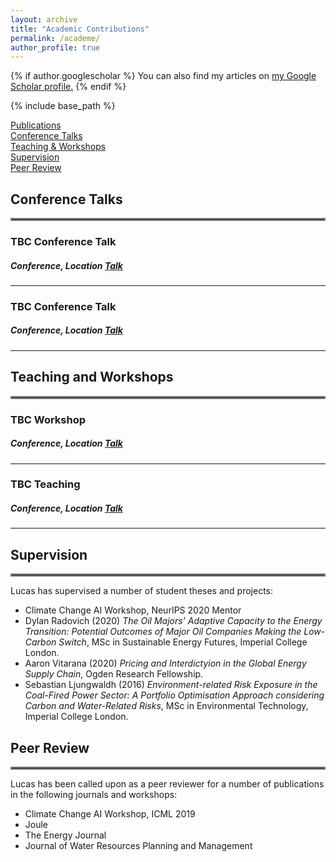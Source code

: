```yaml
---
layout: archive
title: "Academic Contributions"
permalink: /academe/
author_profile: true
---
```


{% if author.googlescholar %}
  You can also find my articles on <u><a href="{{author.googlescholar}}">my Google Scholar profile</a>.</u>
{% endif %}

{% include base_path %}

[Publications](/publications/) <br />
[Conference Talks](#conference-talks) <br />
[Teaching & Workshops](#teaching-and-workshops) <br />
[Supervision](#supervision) <br />
[Peer Review](#peer-review) <br />

## Conference Talks

<hr style="border:2px solid gray"> 

### TBC Conference Talk
##### _Conference, Location_ [Talk](https://docs.google.com/presentation/d/1unsWe0FV4jOAeGb1kG2bNpNzUX-P1FJ4d_Kj83CJRGg/edit?usp=sharing)

-----
### TBC Conference Talk
##### _Conference, Location_ [Talk](https://medium.com/quantumblack/constructing-a-global-energy-supply-network-for-the-transition-toward-a-post-carbon-society-9d0726980af4)

-----


## Teaching and Workshops

<hr style="border:2px solid gray">

### TBC Workshop
##### _Conference, Location_ [Talk](https://docs.google.com/presentation/d/1unsWe0FV4jOAeGb1kG2bNpNzUX-P1FJ4d_Kj83CJRGg/edit?usp=sharing)

-----
### TBC Teaching
##### _Conference, Location_ [Talk](https://medium.com/quantumblack/constructing-a-global-energy-supply-network-for-the-transition-toward-a-post-carbon-society-9d0726980af4)

-----

## Supervision

<hr style="border:2px solid gray">

Lucas has supervised a number of student theses and projects:
- Climate Change AI Workshop, NeurIPS 2020 Mentor
- Dylan Radovich (2020) _The Oil Majors' Adaptive Capacity to the Energy Transition: Potential Outcomes of Major Oil Companies Making the Low-Carbon Switch_, MSc in Sustainable Energy Futures, Imperial College London.
- Aaron Vitarana (2020) _Pricing and Interdictyion in the Global Energy Supply Chain_, Ogden Research Fellowship.
- Sebastian Ljungwaldh (2016) _Environment-related Risk Exposure in the Coal-Fired Power Sector: A Portfolio Optimisation Approach considering Carbon and Water-Related Risks_, MSc in Environmental Technology, Imperial College London.


## Peer Review

<hr style="border:2px solid gray">

Lucas has been called upon as a peer reviewer for a number of publications in the following journals and workshops:
- Climate Change AI Workshop, ICML 2019
- Joule
- The Energy Journal
- Journal of Water Resources Planning and Management